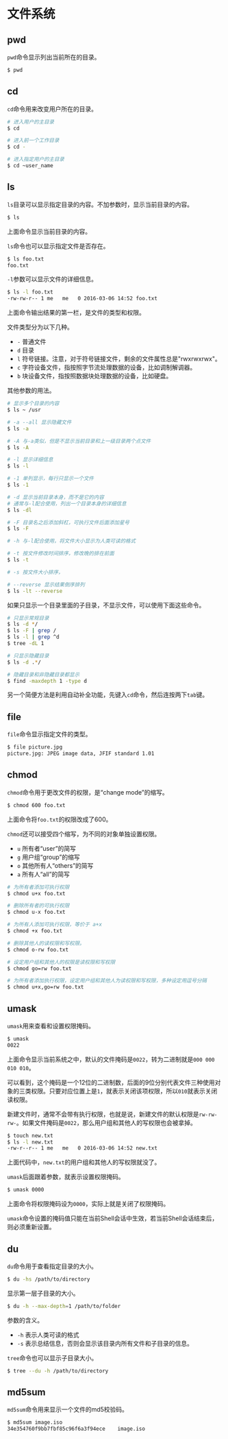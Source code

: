# 文件系统

## pwd

`pwd`命令显示列出当前所在的目录。

```bash
$ pwd
```

## cd

`cd`命令用来改变用户所在的目录。

```bash
# 进入用户的主目录
$ cd

# 进入前一个工作目录
$ cd -

# 进入指定用户的主目录
$ cd ~user_name
```

## ls

`ls`目录可以显示指定目录的内容。不加参数时，显示当前目录的内容。

```bash
$ ls
```

上面命令显示当前目录的内容。

`ls`命令也可以显示指定文件是否存在。

```bash
$ ls foo.txt
foo.txt
```

`-l`参数可以显示文件的详细信息。

```bash
$ ls -l foo.txt
-rw-rw-r-- 1 me   me   0 2016-03-06 14:52 foo.txt
```

上面命令输出结果的第一栏，是文件的类型和权限。

文件类型分为以下几种。

- `-` 普通文件
- `d` 目录
- `l` 符号链接。注意，对于符号链接文件，剩余的文件属性总是"rwxrwxrwx"。
- `c` 字符设备文件，指按照字节流处理数据的设备，比如调制解调器。
- `b` 块设备文件，指按照数据块处理数据的设备，比如硬盘。

其他参数的用法。

```bash
# 显示多个目录的内容
$ ls ~ /usr

# -a --all 显示隐藏文件
$ ls -a

# -A 与-a类似，但是不显示当前目录和上一级目录两个点文件
$ ls -A

# -l 显示详细信息
$ ls -l

# -1 单列显示，每行只显示一个文件
$ ls -1

# -d 显示当前目录本身，而不是它的内容
# 通常与-l配合使用，列出一个目录本身的详细信息
$ ls -dl

# -F 目录名之后添加斜杠，可执行文件后面添加星号
$ ls -F

# -h 与-l配合使用，将文件大小显示为人类可读的格式

# -t 按文件修改时间排序，修改晚的排在前面
$ ls -t

# -s 按文件大小排序，

# --reverse 显示结果倒序排列
$ ls -lt --reverse
```

如果只显示一个目录里面的子目录，不显示文件，可以使用下面这些命令。

```bash
# 只显示常规目录
$ ls -d */
$ ls -F | grep /
$ ls -l | grep ^d
$ tree -dL 1

# 只显示隐藏目录
$ ls -d .*/

# 隐藏目录和非隐藏目录都显示
$ find -maxdepth 1 -type d
```

另一个简便方法是利用自动补全功能，先键入`cd`命令，然后连按两下`tab`键。

## file

`file`命令显示指定文件的类型。

```bash
$ file picture.jpg
picture.jpg: JPEG image data, JFIF standard 1.01
```

## chmod

`chmod`命令用于更改文件的权限，是“change mode”的缩写。

```bash
$ chmod 600 foo.txt
```

上面命令将`foo.txt`的权限改成了600。

`chmod`还可以接受四个缩写，为不同的对象单独设置权限。

- `u` 所有者“user”的简写
- `g` 用户组“group”的缩写
- `o` 其他所有人“others”的简写
- `a` 所有人“all”的简写

```bash
# 为所有者添加可执行权限
$ chmod u+x foo.txt

# 删除所有者的可执行权限
$ chmod u-x foo.txt

# 为所有人添加可执行权限，等价于 a+x
$ chmod +x foo.txt

# 删除其他人的读权限和写权限。
$ chmod o-rw foo.txt

# 设定用户组和其他人的权限是读权限和写权限
$ chmod go=rw foo.txt

# 为所有者添加执行权限，设定用户组和其他人为读权限和写权限，多种设定用逗号分隔
$ chmod u+x,go=rw foo.txt
```

## umask

`umask`用来查看和设置权限掩码。

```bash
$ umask
0022
```

上面命令显示当前系统之中，默认的文件掩码是`0022`，转为二进制就是`000 000 010 010`。

可以看到，这个掩码是一个12位的二进制数，后面的9位分别代表文件三种使用对象的三类权限。只要对应位置上是`1`，就表示关闭该项权限，所以`010`就表示关闭读权限。

新建文件时，通常不会带有执行权限，也就是说，新建文件的默认权限是`rw-rw-rw-`。如果文件掩码是`0022`，那么用户组和其他人的写权限也会被拿掉。

```bash
$ touch new.txt
$ ls -l new.txt
-rw-r--r-- 1 me   me   0 2016-03-06 14:52 new.txt
```

上面代码中，`new.txt`的用户组和其他人的写权限就没了。

`umask`后面跟着参数，就表示设置权限掩码。

```bash
$ umask 0000
```

上面命令将权限掩码设为`0000`，实际上就是关闭了权限掩码。

`umask`命令设置的掩码值只能在当前Shell会话中生效，若当前Shell会话结束后，则必须重新设置。

## du

`du`命令用于查看指定目录的大小。

```bash
$ du -hs /path/to/directory
```

显示第一层子目录的大小。

```bash
$ du -h --max-depth=1 /path/to/folder
```

参数的含义。

- `-h` 表示人类可读的格式
- `-s` 表示总结信息，否则会显示该目录内所有文件和子目录的信息。

`tree`命令也可以显示子目录大小。

```bash
$ tree --du -h /path/to/directory
```

## md5sum

`md5sum`命令用来显示一个文件的md5校验码。

```bash
$ md5sum image.iso
34e354760f9bb7fbf85c96f6a3f94ece    image.iso
```
